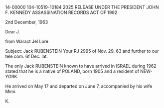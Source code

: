 14-00000
104-10519-10184
2025 RELEASE UNDER THE PRESIDENT JOHN F. KENNEDY ASSASSINATION RECORDS ACT OF 1992

2nd December, 1963

Dear J.

from Waract
Jel
Lore

Subject: Jack RUBENSTEIN
Your RJ 2995 of Nov. 29, 63
and further to our tele com.
6f Dec. lat.

The only Jack RUBENSTEIN known to
have arrived in ISRAEL during 1962 stated that
he is a native of POLAND, born 1905 and a
resident of NEW-YORK.

He arrived on May 17 and departed
on June 7, accompanied by his wife Mimi.

K.
